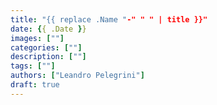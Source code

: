 ```yaml
---
title: "{{ replace .Name "-" " " | title }}"
date: {{ .Date }}
images: [""]
categories: [""]
description: [""]
tags: [""]
authors: ["Leandro Pelegrini"]
draft: true
---
```

